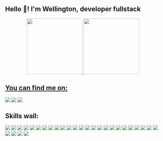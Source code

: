 ## Hello 👋! I'm Wellington, developer fullstack

<div align="center">
  <a href="https://github.com/WelGomws">
  <img height="180em" src="https://github-readme-stats.vercel.app/api/?username=welgomws&style=for-the-badge&title_color=8435bb&text_color=dbbcf6&bg_color=00000000&border_color=faf6fe&show_icons=true&icon_color=dbbcf6&rank_icon=github&count_private=true"/>
  <img height="180em" src="https://github-readme-stats.vercel.app/api/top-langs/?username=welgomws&layout=compact&title_color=8435bb&text_color=dbbcf6&bg_color=00000000&border_color=faf6fe&langs_count=7"/>
</div>


## You can find me on:
<div>
  <a href = "mailto:wellingtondomingos.gomes@gmail.com"><img src="https://img.shields.io/badge/-Gmail-8435bb?style=for-the-badge&logo=gmail&logoColor=f2f2f2" target="_blank"></a>
  <a href="https://www.linkedin.com/in/wellington-domingos-gomes-6a5b25160/" target="_blank"><img src="https://img.shields.io/badge/-LinkedIn-8435bb?style=for-the-badge&logo=linkedin&logoColor=f2f2f2" target="_blank"></a>
  <a href="https://www.instagram.com/weelgomws/" target="_blank">
    <img src="https://img.shields.io/badge/-Instagram-8435bb?style=for-the-badge&logo=instagram&logoColor=f2f2f2" target="_blank">
  </a>
</div>

## **Skills wall:**

<div>
<img src="https://img.shields.io/badge/javascript-8435bb?logo=javascript&style=for-the-badge&logoColor=f2f2f2"/>
<img src="https://img.shields.io/badge/typescript-8435bb?logo=typescript&style=for-the-badge&logoColor=F2F2F2"/>
<img src="https://img.shields.io/badge/html5-8435bb?logo=html5&style=for-the-badge&logoColor=F2F2F2"/>
<img src="https://img.shields.io/badge/Go-b778e8?style=for-the-badge&logo=go&logoColor=f2f2f2" />
<img src="https://img.shields.io/badge/node.js-8435bb?logo=node.js&style=for-the-badge&logoColor=F2F2F2"/>
<img src="https://img.shields.io/badge/express.js-b778e8?logo=express&style=for-the-badge&logoColor=F2F2F2"/>
<img src="https://img.shields.io/badge/docker-b778e8?logo=docker&style=for-the-badge&logoColor=F2F2F2"/>
<img src="https://img.shields.io/badge/Amazon_AWS-b778e8?style=for-the-badge&logo=amazon-aws&logoColor=f2f2f2" />
<img src="https://img.shields.io/badge/react-8435bb?logo=react&style=for-the-badge&logoColor=F2F2F2"/>
<img src="https://img.shields.io/badge/Redux-b778e8?style=for-the-badge&logo=redux&logoColor=f2f2f2" />
<img src="https://img.shields.io/badge/React_Router-b778e8?style=for-the-badge&logo=react-router&logoColor=f2f2f2" />
<img src="https://img.shields.io/badge/Next.js-b778e8?logo=nextdotjs&logoColor=f2f2f2&style=for-the-badge" />
<img src="https://img.shields.io/badge/storybook-8435bb?logo=storybook&style=for-the-badge&logoColor=F2F2F2"/>
<img src="https://img.shields.io/badge/tailwindcss-8435bb?logo=tailwindcss&style=for-the-badge&logoColor=f2f2f2"/>
<img src="https://img.shields.io/badge/sass-b778e8?logo=sass&style=for-the-badge&logoColor=F2F2F2"/>
<img src="https://img.shields.io/badge/css3-8435bb?logo=css3&style=for-the-badge&logoColor=F2F2F2"/>
<img src="https://img.shields.io/badge/Material--UI-8435bb?logo=material-ui&style=for-the-badge&logoColor=F2F2F2"/>
<img src="https://img.shields.io/badge/styled%20components-8435bb?logo=styled%20components&style=for-the-badge&logoColor=F2F2F2"/>
<img src="https://img.shields.io/badge/PostgreSQL-B778E8?style=for-the-badge&logo=postgresql&logoColor=F2F2F2" />
<img src="https://img.shields.io/badge/mongodb-b778e8?logo=mongodb&style=for-the-badge&logoColor=F2F2F2"/>
<img src="https://img.shields.io/badge/MySQL-B778E8?style=for-the-badge&logo=mysql&logoColor=F2F2F2" />
<img src="https://img.shields.io/badge/sequelize-b778e8?style=for-the-badge&logo=sequelize&logoColor=f2f2f2" />
<img src="https://img.shields.io/badge/SQLite-b778e8?style=for-the-badge&logo=sqlite&logoColor=f2f2f2" />
<img src="https://img.shields.io/badge/github-8435bb?logo=github&style=for-the-badge&logoColor=F2F2F2"/>
<img src="https://img.shields.io/badge/git-8435bb?logo=git&style=for-the-badge&logoColor=F2F2F2"/>
<img src="https://img.shields.io/badge/markdown-b778e8?logo=markdown&style=for-the-badge&logoColor=F2F2F2"/>
<img src="https://img.shields.io/badge/eslint-b778e8?style=for-the-badge&logo=eslint&logoColor=F2F2F2" />
<img src="https://img.shields.io/badge/prettier-b778e8?style=for-the-badge&logo=prettier&logoColor=f2f2f2" />
<img src="https://img.shields.io/badge/Visual_Studio_Code-B778E8?style=for-the-badge&logo=visual%20studio%20code&logoColor=F2F2F2" />
</div>